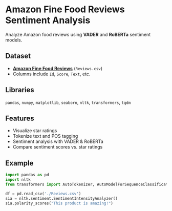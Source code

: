 # Amazon Fine Food Reviews Sentiment Analysis

Analyze Amazon food reviews using **VADER** and **RoBERTa** sentiment models.

## Dataset
- **[Amazon Fine Food Reviews](https://www.kaggle.com/datasets/snap/amazon-fine-food-reviews)** (`Reviews.csv`)
- Columns include `Id`, `Score`, `Text`, etc.

## Libraries
`pandas`, `numpy`, `matplotlib`, `seaborn`, `nltk`, `transformers`, `tqdm`

## Features
- Visualize star ratings
- Tokenize text and POS tagging
- Sentiment analysis with VADER & RoBERTa
- Compare sentiment scores vs. star ratings

## Example
```python
import pandas as pd
import nltk
from transformers import AutoTokenizer, AutoModelForSequenceClassification, pipeline

df = pd.read_csv('./Reviews.csv')
sia = nltk.sentiment.SentimentIntensityAnalyzer()
sia.polarity_scores("This product is amazing!")
```

